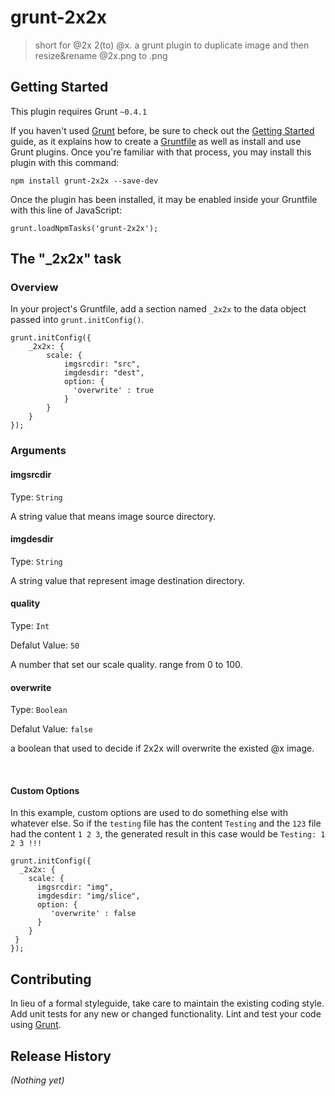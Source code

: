 # grunt-2x2x

> short for @2x 2(to) @x. a grunt plugin to duplicate image and then resize&rename @2x.png to .png

## Getting Started
This plugin requires Grunt `~0.4.1`

If you haven't used [Grunt](http://gruntjs.com/) before, be sure to check out the [Getting Started](http://gruntjs.com/getting-started) guide, as it explains how to create a [Gruntfile](http://gruntjs.com/sample-gruntfile) as well as install and use Grunt plugins. Once you're familiar with that process, you may install this plugin with this command:

```
npm install grunt-2x2x --save-dev
```

Once the plugin has been installed, it may be enabled inside your Gruntfile with this line of JavaScript:

```
grunt.loadNpmTasks('grunt-2x2x');
```

## The "_2x2x" task

### Overview
In your project's Gruntfile, add a section named `_2x2x` to the data object passed into `grunt.initConfig()`.


    grunt.initConfig({
        _2x2x: {
            scale: {
                imgsrcdir: "src",
                imgdesdir: "dest",
                option: {
                  'overwrite' : true 
                }
            }
        }
    });


### Arguments

#### imgsrcdir
Type: `String`

A string value that means image source directory.

#### imgdesdir
Type: `String`

A string value that represent image destination directory.

#### quality
Type: `Int`

Defalut Value: `50`

A number that set our scale quality. range from 0 to 100.
#### overwrite
Type: `Boolean`

Defalut Value: `false`

a boolean that used to decide if 2x2x will overwrite the existed @x image.


<br>

#### Custom Options
In this example, custom options are used to do something else with whatever else. So if the `testing` file has the content `Testing` and the `123` file had the content `1 2 3`, the generated result in this case would be `Testing: 1 2 3 !!!`

    grunt.initConfig({
      _2x2x: {
        scale: {
          imgsrcdir: "img",
          imgdesdir: "img/slice",
          option: {
             'overwrite' : false
          }
        }
     }
    });

## Contributing
In lieu of a formal styleguide, take care to maintain the existing coding style. Add unit tests for any new or changed functionality. Lint and test your code using [Grunt](http://gruntjs.com/).

## Release History
_(Nothing yet)_
